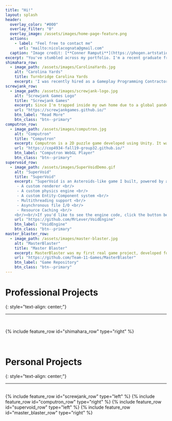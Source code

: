 ```yaml
---
title: "Hi!"
layout: splash
header:
  overlay_color: "#000"
  overlay_filter: "0"
  overlay_image: /assets/images/home-page-feature.png
  actions:
    - label: "Feel free to contact me"
      url: "mailto:nicolacognata@gmail.com"
  caption: "Image credit: [**Conner Ramputi**](https://phogen.artstation.com/) and Christian Babcock"
excerpt: "You've stumbled across my portfolio. I'm a recent graduate from the University of Central Florida looking to dive head first into the industry. I love making games and running on the edge of what the hardware is capable of. <br/><br/>Below you'll find a collection of some of my personal and professional work."
shimahara_row:
  - image_path: /assets/images/CarolinaYards.jpg
    alt: "Carolina Yards"
    title: Turnbridge Carolina Yards
    excerpt: 'I was recently hired as a Gameplay Programming Contractor to develop some tools for [Shimahara Visual](http://shimaharavisual.com/), an architectural visualization firm. I developed an Unreal Engine 4 plugin stuffed with gameplay tools to enable their artists to iterate on their project more rapidly. I worked closely with one of their artists to develop interactive camera rigs, player controls, and custom UI elements with the features they needed to get the job done. '
screwjank_row:
  - image_path: /assets/images/screwjank-logo.jpg
    alt: "Screwjank Games Logo"
    title: "Screwjank Games"
    excerpt: Since I'm trapped inside my own home due to a global pandemic, I've put my spare time to use by over-engineering my second attempt at making a [game engine](https://github.com/ScrewjankGames/ScrewjankEngine). It's written with C++20 in mind, and recently received a shiny new set of [custom memory allocators](https://screwjankgames.github.io/engine%20programming/2020/09/24/writing-your-own-memory-allocators.html).
    url: "https://screwjankgames.github.io/"
    btn_label: "Read More"
    btn_class: "btn--primary"
computron_row:
  - image_path: /assets/images/computron.jpg
    alt: "Computron"
    title: "Computron"
    excerpt: Computron is a 2D puzzle game developed using Unity. It was my degree's capstone project, which I pitched and convinced a team of three other programmers (and later two artists) to develop with me. The game focuses on providing players a gentle introduction to the world of computational thinking and problem solving. This year me and another programmer from the team handed the project over to a new set of students, and we are serving as their advisors. If you'd like to play the game you can download it [here](https://drive.google.com/open?id=1Zd70CsJta8AJ_XGvRc81Er-DYy5SdbWq), or play the **unstable** WebGL deployment of our game by clicking the button below
    url: "https://cop4934-fall19-group32.github.io/"
    btn_label: "Computron WebGL Player"
    btn_class: "btn--primary"
supervoid_row:
  - image_path: /assets/images/SuperVoidDemo.gif
    alt: "SuperVoid"
    title: "SuperVoid"
    excerpt: "SuperVoid is an Asteroids-like game I built, powered by a game engine I wrote from scratch using OpenGL 4.5 and C++. The engine's features include: <br/>
     - A custom renderer <br/>
     - A custom physics engine <br/>
     - A custom Entity-Component system <br/>
     - Multithreading support <br/>
     - Asynchronous file I/O <br/>
     - Resource Caching <br/>
    <br/><br/>If you'd like to see the engine code, click the button below."
    url: "https://github.com/MrLever/VoidEngine"
    btn_label: "VoidEngine"
    btn_class: "btn--primary"
master_blaster_row:
  - image_path: /assets/images/master-blaster.jpg
    alt: "MasterBlaster"
    title: "Master Blaster"
    excerpt: MasterBlaster was my first real game project, developed for a course I was taking at UCF. It's a 2D [Steamworld Heist-like](https://store.steampowered.com/app/322190/SteamWorld_Heist/) turn-based strategy game. I worked with a team of two other programmers to rapidly develop the game in Unreal Engine 4 over the course of a semester, and was responsible for the game's level generator, AI, and art.
    url: "https://github.com/Team-11-Games/MasterBlaster"
    btn_label: "Game Repository"
    btn_class: "btn--primary"
---
```


<!-- {% include feature_row id="intro" type="center" %} -->

# **Professional Projects**
{: style="text-align: center;"}
<hr/>
<br/>

{% include feature_row id="shimahara_row" type="right" %}

<br/>

# **Personal Projects**
{: style="text-align: center;"}
<hr/>
<br/>
{% include feature_row id="screwjank_row" type="left" %}
{% include feature_row id="computron_row" type="right" %}
{% include feature_row id="supervoid_row" type="left" %}
{% include feature_row id="master_blaster_row" type="right" %}
<!-- {% include feature_row id="feature_row4" type="center" %} -->
